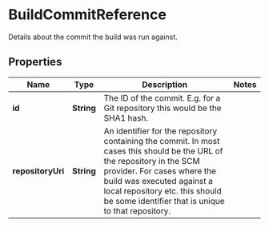 

# BuildCommitReference

Details about the commit the build was run against. 

## Properties

| Name | Type | Description | Notes |
|------------ | ------------- | ------------- | -------------|
|**id** | **String** | The ID of the commit. E.g. for a Git repository this would be the SHA1 hash.  |  |
|**repositoryUri** | **String** | An identifier for the repository containing the commit.  In most cases this should be the URL of the repository in the SCM provider.  For cases where the build was executed against a local repository etc. this should be some identifier that is unique to that repository.  |  |



